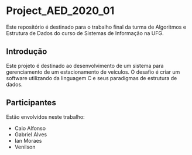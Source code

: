 # Project_AED_2020_01
Este repositório é destinado para o trabalho final da turma de Algoritmos e Estrutura de Dados do curso de Sistemas de Informação na UFG.

## Introdução
Este projeto é destinado ao desenvolvimento de um sistema para gerenciamento de um estacionamento de veículos. 
O desafio é criar um software utilizando da linguagem C e seus paradigmas de estrutura de dados.

## Participantes
Estão envolvidos neste trabalho:
- Caio Alfonso
- Gabriel Alves
- Ian Moraes
- Venilson
